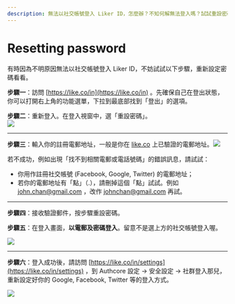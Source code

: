 ```yaml
---
description: 無法以社交帳號登入 Liker ID，怎麼辦？不知何解無法登入嗎？試試重設密碼吧！
---
```


# Resetting password

有時因為不明原因無法以社交帳號登入 Liker ID，不妨試試以下步驟，重新設定密碼看看。

**步驟一**：訪問 [https://like.co/in](https://like.co/in) 。先確保自己在登出狀態，你可以打開右上角的功能選單，下拉到最底部找到「登出」的選項。



**步驟二**：重新登入。在登入視窗中，選「重設密碼」。  
[![](https://downloads.intercomcdn.com/i/o/175778962/4f4bd1aeab2798bbf0285cdd/reset+pwd.png)](https://downloads.intercomcdn.com/i/o/175778962/4f4bd1aeab2798bbf0285cdd/reset+pwd.png)

-------------------

**步驟三**：輸入你的註冊電郵地址，一般是你在 [like.co](http://like.co/) 上已驗證的電郵地址。[![](https://downloads.intercomcdn.com/i/o/175780418/7a4f7521aa79eae6e786b17e/reset+pwd.png)](https://downloads.intercomcdn.com/i/o/175780418/7a4f7521aa79eae6e786b17e/reset+pwd.png)

  
若不成功，例如出現「找不到相關電郵或電話號碼」的錯誤訊息，請試試：

* 你用作註冊社交帳號 \(Facebook, Google, Twitter\) 的電郵地址；
* 若你的電郵地址有「點」（.），請刪掉這個「點」試試。例如 [john.chan@gmail.com](mailto:john.chan@gmail.com) ，改作 [johnchan@gmail.com](mailto:johnchan@gmail.com) 再試。

-------------------

**步驟四**：接收驗證郵件，按步驟重設密碼。

**步驟五**：在登入畫面，**以電郵及密碼登入**。留意不是選上方的社交帳號登入喔。

[![](https://downloads.intercomcdn.com/i/o/175784308/f9e3fc31d50f81718ca48bfa/Untitled.png)](https://downloads.intercomcdn.com/i/o/175784308/f9e3fc31d50f81718ca48bfa/Untitled.png)

-------------------

**步驟六**：登入成功後，請訪問 [https://like.co/in/settings](https://like.co/in/settings) ，到 Authcore 設定 -&gt; 安全設定 -&gt; 社群登入那兒，重新設定好你的 Google, Facebook, Twitter 等的登入方式。

[![](https://downloads.intercomcdn.com/i/o/175785380/c33d66011c62baf955083c2a/Untitled.png)](https://downloads.intercomcdn.com/i/o/175785380/c33d66011c62baf955083c2a/Untitled.png)



